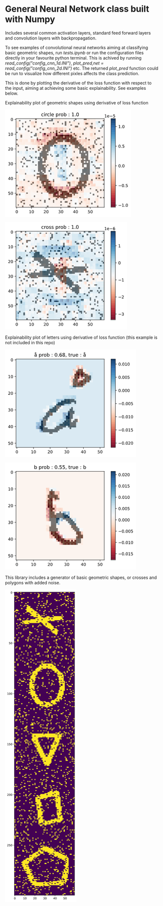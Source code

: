 # General Neural Network class built with Numpy

Includes several common activation layers, standard feed forward layers and convolution layers with backpropagation.

To see examples of convolutional neural networks aiming at classifying basic geometric shapes, run *tests.ipynb* or run the configuration files directly in your favourite python terminal. This is achived by running *read_config("config_cnn_1d.INI")*, *plot_pred,net = read_config("config_cnn_2d.INI")* etc. The returned *plot_pred* function could be run to visualize how different pixles affects the class prediction. 

This is done by plotting the derivative of the loss function with respect to the input, aiming at achieving some basic explainability. See examples below.

Explainability plot of geometric shapes using derivative of loss function

![alt text](https://raw.githubusercontent.com/hakonnoren/neural_network/main/examples/explain_geom_1.png)

![alt text](https://raw.githubusercontent.com/hakonnoren/neural_network/main/examples/explain_geom_2.png)

Explainability plot of letters using derivative of loss function (this example is not included in this repo)

![alt text](https://raw.githubusercontent.com/hakonnoren/neural_network/main/examples/explain_letter_1.png)

![alt text](https://raw.githubusercontent.com/hakonnoren/neural_network/main/examples/explain_letter_2.png)

This library includes a generator of basic geometric shapes, or crosses and polygons with added noise.

![alt text](https://raw.githubusercontent.com/hakonnoren/neural_network/main/examples/geom.png)

